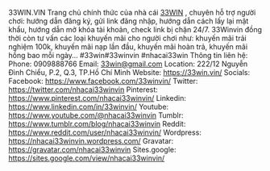 33WIN.VIN Trang chủ chính thức của nhà cái <a href="https://33win.vin/">33WIN</a> , chuyên hỗ trợ người chơi: hướng dẫn đăng ký, gửi link đăng nhập, hướng dẫn cách lấy lại mật khẩu, hướng dẫn mở khóa tài khoản, check link bị chặn 24/7. 33Winvin đồng thời còn tư vấn các loại khuyến mãi cho người chơi như: khuyến mãi trải nghiệm 100k, khuyến mãi nạp lần đầu, khuyến mãi hoàn trả, khuyến mãi hồng bao mỗi ngày…
#33win#33winvin #nhacai33win
Thông tin liên hệ:
Phone: 0909888766
Email: 33win@gmail.com
Location: 222/12 Nguyễn Đình Chiểu, P.2, Q.3, TP.Hồ Chí Minh
Website: <a href="https://33win.vin/">https://33win.vin/</a>
Socials:
Facebook: <a href="https://www.facebook.com/33winvin/">https://www.facebook.com/33winvin/</a>
Twitter: <a href="https://twitter.com/nhacai33winvin">https://twitter.com/nhacai33winvin</a>
Pinterest: <a href="https://www.pinterest.com/nhacai33winvin/">https://www.pinterest.com/nhacai33winvin/</a>
Linkedin: <a href="https://www.linkedin.com/in/33winvin/">https://www.linkedin.com/in/33winvin/</a>
Youtube: <a href="https://www.youtube.com/@nhacai33winvin">https://www.youtube.com/@nhacai33winvin</a>
Tumblr: <a href="https://www.tumblr.com/blog/nhacai33winvin">https://www.tumblr.com/blog/nhacai33winvin</a>
Reddit: <a href="https://www.reddit.com/user/nhacai33winvin/">https://www.reddit.com/user/nhacai33winvin/</a>
Wordpress: <a href="https://nhacai33winvin.wordpress.com/">https://nhacai33winvin.wordpress.com/</a>
Gravatar: <a href="https://gravatar.com/nhacai33winvin">https://gravatar.com/nhacai33winvin</a>
Sites.google: <a href="https://sites.google.com/view/nhacai33winvin/">https://sites.google.com/view/nhacai33winvin/</a>